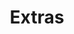 ---
title: Extras
eleventyNavigation:
  title: Extras
  key: dg_extras
  order: 7
  parent: dg
layout: "../de/extras/index.md"
---